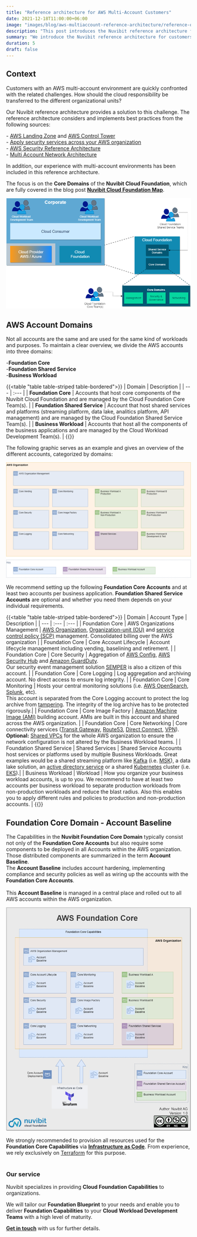 ```yaml
---
title: "Reference architecture for AWS Multi-Account Customers"
date: 2021-12-18T11:00:00+06:00
image: "images/blog/aws-multiaccount-reference-architecture/reference-org-architecture.png"
description: "This post introduces the Nuvibit reference architecture for customers with an AWS multi-account environment."
summary: "We introduce the Nuvibit reference architecture for customers with an AWS multi-account environment."
duration: 5
draft: false
---
```

## Context

Customers with an AWS multi-account environment are quickly confronted with the related challenges.
How should the cloud responsibility be transferred to the different organizational units?

Our Nuvibit reference architecture provides a solution to this challenge.
The reference architecture considers and implements best practices from the following sources:

\- [AWS Landing Zone](https://aws.amazon.com/solutions/implementations/aws-landing-zone/ 'AWS Landing Zone') and [AWS Control Tower](https://aws.amazon.com/controltower/ 'AWS Control Tower')<br/>
\- [Apply security services across your AWS organization](https://docs.aws.amazon.com/prescriptive-guidance/latest/security-reference-architecture/security-services.html 'Apply security services across your AWS organization')<br/>
\- [AWS Security Reference Architecture](https://docs.aws.amazon.com/prescriptive-guidance/latest/security-reference-architecture/architecture.html 'AWS Security Reference Architecture')<br/>
\- [Multi Account Network Architecture](https://docs.aws.amazon.com/managedservices/latest/userguide/malz-net-arch.html 'Multi Account Network Architecture')<br/>

In addition, our experience with multi-account environments has been included in this reference architecture.

The focus is on the **Core Domains** of the **Nuvibit Cloud Foundation**, which are fully covered in the blog post **[Nuvibit Cloud Foundation Map](/blog/cloud-foundation-map 'Blog post on the Nuvibit Cloud Foundation Map')**.

![img](images/blog/aws-multiaccount-reference-architecture/foundation-core-domains.png)

## AWS Account Domains

Not all accounts are the same and are used for the same kind of workloads and purposes.
To maintain a clear overview, we divide the AWS accounts into three domains:

\-**Foundation Core**<br/>
\-**Foundation Shared Service**<br/>
\-**Business Workload**<br/>

{{<table "table table-striped table-bordered">}}
| Domain | Description |
| ---   | :---  |
| **Foundation Core** | Accounts that host core components of the Nuvibit Cloud Foundation and are managed by the Cloud Foundation Core Team(s). |
| **Foundation Shared Service** | Account that host shared services and platforms (streaming platform, data lake, analitics platform, API management) and are managed by the Cloud Foundation Shared Service Team(s). |
| **Business Workload** | Accounts that host all the components of the business applications and are managed by the Cloud Workload Development Team(s). |
{{</table>}}
<br/>

The following graphic serves as an example and gives an overview of the different accounts, categorized by domains:

![img](images/blog/aws-multiaccount-reference-architecture/aws-foundation-account-types.png)

We recommend setting up the following **Foundation Core Accounts** and at least two accounts per business application. 
**Foundation Shared Service Accounts** are optional and whether you need them depends on your individual requirements.

{{<table "table table-striped table-bordered">}}
| Domain | Account Type | Description |
| ---   | :---  | :---  |
| Foundation Core | AWS Organizations Management | [AWS Organization](https://aws.amazon.com/organizations/), [Organization-unit (OU)](https://docs.aws.amazon.com/organizations/latest/userguide/orgs_manage_ous.html) and [service control policy (SCP)](https://docs.aws.amazon.com/organizations/latest/userguide/orgs_manage_policies_scps.html) management. Consolidated billing over the AWS organization |
| Foundation Core | Core Account Lifecycle | Account lifecycle management including vending, baselining and retirement. |
| Foundation Core | Core Security | Aggregation of [AWS Config](https://aws.amazon.com/config/), [AWS Security Hub](https://aws.amazon.com/security-hub/) and [Amazon GuardDuty](https://aws.amazon.com/guardduty/). <br/> Our security event management solution [SEMPER](/products/semper) is also a citizen of this account. |
| Foundation Core | Core Logging | Log aggregation and archiving account. No direct access to ensure log integrity. |
| Foundation Core | Core Monitoring | Hosts your central monitoring solutions (i.e. [AWS OpenSearch](https://aws.amazon.com/opensearch-service/), [Splunk](https://www.splunk.com/), etc).<br/>This account is separated from the Core Logging account to protect the log archive from [tampering](https://capec.mitre.org/data/definitions/268.html). The integrity of the log archive has to be protected rigorously.|
| Foundation Core | Core Image Factory | [Amazon Machine Image (AMI)](https://docs.aws.amazon.com/AWSEC2/latest/UserGuide/AMIs.html) building account. AMIs are built in this account and shared across the AWS organization. |
| Foundation Core | Core Networking | Core connectivity services ([Transit Gateway](https://aws.amazon.com/transit-gateway/), [Route53](https://aws.amazon.com/route53/), [Direct Connect](https://aws.amazon.com/directconnect/), [VPN](https://aws.amazon.com/vpn/)).<br/> **Optional:** [Shared VPCs](https://docs.aws.amazon.com/vpc/latest/userguide/vpc-sharing.html#vpc-sharing-share-subnet) for the whole AWS organization to ensure the network configuration is not altered by the Business Workload teams. |
| Foundation Shared Service | Shared Services | Shared Service Accounts host services or platforms used by multiple Business Workloads. Great examples would be a shared streaming platform like [Kafka](https://kafka.apache.org/) (i.e. [MSK](https://aws.amazon.com/msk/)), a data lake solution, an [active directory service](https://aws.amazon.com/directoryservice/) or a shared [Kubernetes](https://kubernetes.io/de/docs/concepts/overview/what-is-kubernetes/) cluster (i.e. [EKS](https://aws.amazon.com/eks/)).|
| Business Workload | Workload | How you organize your business workload accounts, is up to you. We recommend to have at least two accounts per business workload to separate production workloads from non-production workloads and reduce the blast radius. Also this enables you to apply different rules and policies to production and non-production accounts. |
{{</table>}}
<br/>

## Foundation Core Domain - Account Baseline

The Capabilities in the **Nuvibit Foundation Core Domain** typically consist not only of the **Foundation Core Accounts** but also require some components to be deployed in all Accounts within the AWS organization.<br/>
Those distributed components are summarized in the term **Account Baseline**.<br/>
The **Account Baseline** includes account hardening, implementing compliance and security policies as well as wiring up the accounts with the **Foundation Core Accounts**.<br/><br/>
This **Account Baseline** is managed in a central place and rolled out to all AWS accounts within the AWS organization.

![img](images/blog/aws-multiaccount-reference-architecture/aws-foundation-core.png)

We strongly recommended to provision all resources used for the **Foundation Core Capabilities** via **[Infrastructure as Code](/faq/#iac 'What is Infrastructure as Code?')**. 
From experience, we rely exclusively on [Terraform](https://www.terraform.io/intro/index.html 'Introduction to Terraform') for this purpose.
<br/><br/>

### Our service

Nuvibit specializes in providing **Cloud Foundation Capabilities** to organizations.

We will tailor our **Foundation Blueprint** to your needs and enable you to deliver **Foundation Capabilities** to your **Cloud Workload Development Teams** with a high level of maturity.

**[Get in touch](/contact/ 'Contact us for more information!')** with us for further details.